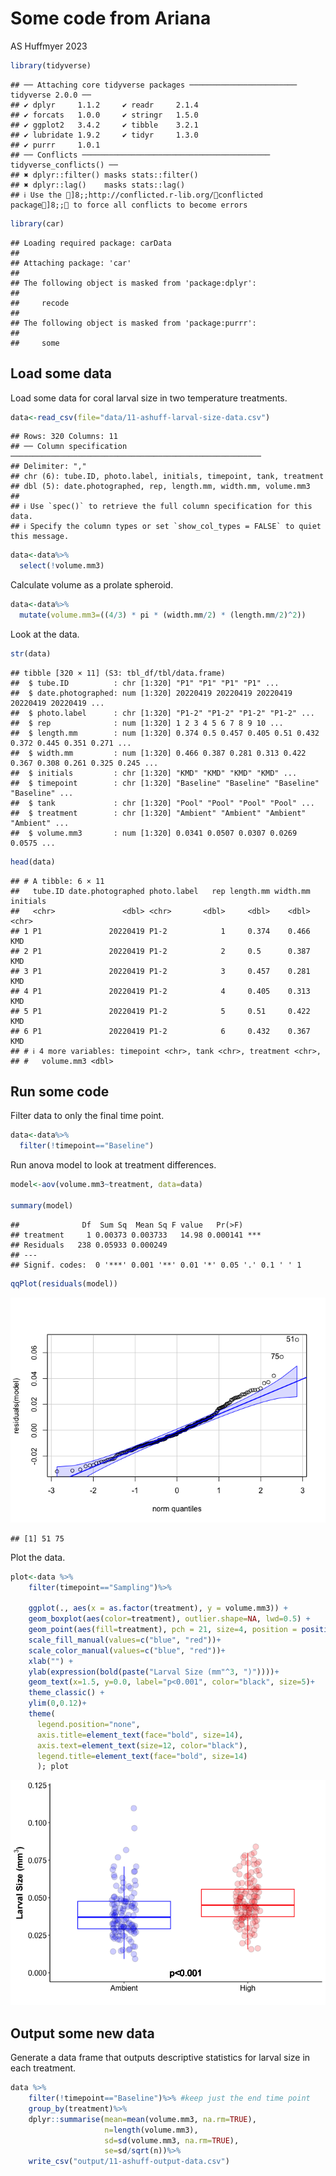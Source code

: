 Some code from Ariana
================
AS Huffmyer
2023

``` r
library(tidyverse)
```

    ## ── Attaching core tidyverse packages ──────────────────────── tidyverse 2.0.0 ──
    ## ✔ dplyr     1.1.2     ✔ readr     2.1.4
    ## ✔ forcats   1.0.0     ✔ stringr   1.5.0
    ## ✔ ggplot2   3.4.2     ✔ tibble    3.2.1
    ## ✔ lubridate 1.9.2     ✔ tidyr     1.3.0
    ## ✔ purrr     1.0.1     
    ## ── Conflicts ────────────────────────────────────────── tidyverse_conflicts() ──
    ## ✖ dplyr::filter() masks stats::filter()
    ## ✖ dplyr::lag()    masks stats::lag()
    ## ℹ Use the ]8;;http://conflicted.r-lib.org/conflicted package]8;; to force all conflicts to become errors

``` r
library(car)
```

    ## Loading required package: carData
    ## 
    ## Attaching package: 'car'
    ## 
    ## The following object is masked from 'package:dplyr':
    ## 
    ##     recode
    ## 
    ## The following object is masked from 'package:purrr':
    ## 
    ##     some

## Load some data

Load some data for coral larval size in two temperature treatments.

``` r
data<-read_csv(file="data/11-ashuff-larval-size-data.csv")
```

    ## Rows: 320 Columns: 11
    ## ── Column specification ────────────────────────────────────────────────────────
    ## Delimiter: ","
    ## chr (6): tube.ID, photo.label, initials, timepoint, tank, treatment
    ## dbl (5): date.photographed, rep, length.mm, width.mm, volume.mm3
    ## 
    ## ℹ Use `spec()` to retrieve the full column specification for this data.
    ## ℹ Specify the column types or set `show_col_types = FALSE` to quiet this message.

``` r
data<-data%>%
  select(!volume.mm3)
```

Calculate volume as a prolate spheroid.

``` r
data<-data%>%
  mutate(volume.mm3=((4/3) * pi * (width.mm/2) * (length.mm/2)^2))
```

Look at the data.

``` r
str(data)
```

    ## tibble [320 × 11] (S3: tbl_df/tbl/data.frame)
    ##  $ tube.ID          : chr [1:320] "P1" "P1" "P1" "P1" ...
    ##  $ date.photographed: num [1:320] 20220419 20220419 20220419 20220419 20220419 ...
    ##  $ photo.label      : chr [1:320] "P1-2" "P1-2" "P1-2" "P1-2" ...
    ##  $ rep              : num [1:320] 1 2 3 4 5 6 7 8 9 10 ...
    ##  $ length.mm        : num [1:320] 0.374 0.5 0.457 0.405 0.51 0.432 0.372 0.445 0.351 0.271 ...
    ##  $ width.mm         : num [1:320] 0.466 0.387 0.281 0.313 0.422 0.367 0.308 0.261 0.325 0.245 ...
    ##  $ initials         : chr [1:320] "KMD" "KMD" "KMD" "KMD" ...
    ##  $ timepoint        : chr [1:320] "Baseline" "Baseline" "Baseline" "Baseline" ...
    ##  $ tank             : chr [1:320] "Pool" "Pool" "Pool" "Pool" ...
    ##  $ treatment        : chr [1:320] "Ambient" "Ambient" "Ambient" "Ambient" ...
    ##  $ volume.mm3       : num [1:320] 0.0341 0.0507 0.0307 0.0269 0.0575 ...

``` r
head(data)
```

    ## # A tibble: 6 × 11
    ##   tube.ID date.photographed photo.label   rep length.mm width.mm initials
    ##   <chr>               <dbl> <chr>       <dbl>     <dbl>    <dbl> <chr>   
    ## 1 P1               20220419 P1-2            1     0.374    0.466 KMD     
    ## 2 P1               20220419 P1-2            2     0.5      0.387 KMD     
    ## 3 P1               20220419 P1-2            3     0.457    0.281 KMD     
    ## 4 P1               20220419 P1-2            4     0.405    0.313 KMD     
    ## 5 P1               20220419 P1-2            5     0.51     0.422 KMD     
    ## 6 P1               20220419 P1-2            6     0.432    0.367 KMD     
    ## # ℹ 4 more variables: timepoint <chr>, tank <chr>, treatment <chr>,
    ## #   volume.mm3 <dbl>

## Run some code

Filter data to only the final time point.

``` r
data<-data%>%
  filter(!timepoint=="Baseline")
```

Run anova model to look at treatment differences.

``` r
model<-aov(volume.mm3~treatment, data=data)

summary(model)
```

    ##              Df  Sum Sq  Mean Sq F value   Pr(>F)    
    ## treatment     1 0.00373 0.003733   14.98 0.000141 ***
    ## Residuals   238 0.05933 0.000249                     
    ## ---
    ## Signif. codes:  0 '***' 0.001 '**' 0.01 '*' 0.05 '.' 0.1 ' ' 1

``` r
qqPlot(residuals(model))
```

![](11-ashuff-some-code_files/figure-gfm/unnamed-chunk-6-1.png)<!-- -->

    ## [1] 51 75

Plot the data.

``` r
plot<-data %>%
    filter(timepoint=="Sampling")%>%
  
    ggplot(., aes(x = as.factor(treatment), y = volume.mm3)) +
    geom_boxplot(aes(color=treatment), outlier.shape=NA, lwd=0.5) +
    geom_point(aes(fill=treatment), pch = 21, size=4, position = position_jitterdodge(0.2), alpha=0.2) + 
    scale_fill_manual(values=c("blue", "red"))+
    scale_color_manual(values=c("blue", "red"))+
    xlab("") + 
    ylab(expression(bold(paste("Larval Size (mm"^3, ")"))))+
    geom_text(x=1.5, y=0.0, label="p<0.001", color="black", size=5)+
    theme_classic() + 
    ylim(0,0.12)+
    theme(
      legend.position="none",
      axis.title=element_text(face="bold", size=14),
      axis.text=element_text(size=12, color="black"), 
      legend.title=element_text(face="bold", size=14)
      ); plot
```

![](11-ashuff-some-code_files/figure-gfm/unnamed-chunk-7-1.png)<!-- -->

## Output some new data

Generate a data frame that outputs descriptive statistics for larval
size in each treatment.

``` r
data %>%
    filter(!timepoint=="Baseline")%>% #keep just the end time point
    group_by(treatment)%>%
    dplyr::summarise(mean=mean(volume.mm3, na.rm=TRUE), 
                     n=length(volume.mm3),
                     sd=sd(volume.mm3, na.rm=TRUE),
                     se=sd/sqrt(n))%>%
    write_csv("output/11-ashuff-output-data.csv")
```
